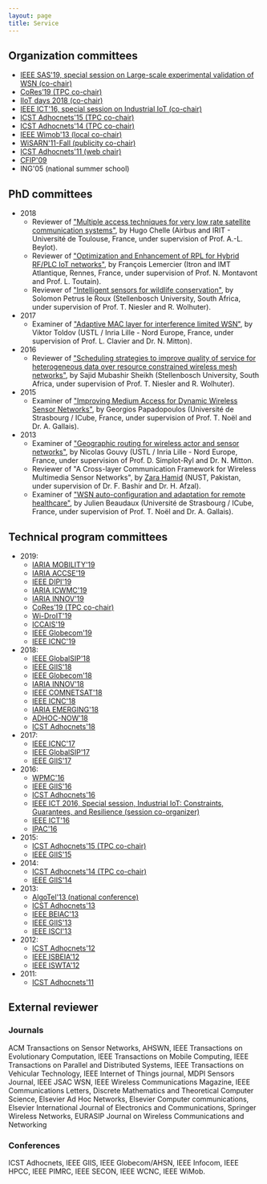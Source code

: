 ```yaml
---
layout: page
title: Service
---
```


## Organization committees

* [IEEE SAS'19, special session on Large-scale experimental validation of WSN (co-chair)](http://sensorapps.org/pages/special-sessions-0)
* [CoRes’19 (TPC co-chair)](https://www.irit.fr/cores2019/)
* [IIoT days 2018 (co-chair)](http://iiot-2018.cnrs.fr/)
* [IEEE ICT'16, special session on Industrial IoT (co-chair)](https://ict-2016.org/pdf/ICT-2016_SS10-Call_for_Papers.pdf)
* [ICST Adhocnets'15 (TPC co-chair)](http://adhocnets.org/2015/show/home)
* [ICST Adhocnets'14 (TPC co-chair)](http://adhocnets.org/2014/show/home)
* [IEEE Wimob'13 (local co-chair)](http://conferences.computer.org/wimob2013/)
* [WiSARN'11-Fall (publicity co-chair)](http://researchers.lille.inria.fr/~mitton/WiSARN-fall2011/)
* [ICST Adhocnets'11 (web chair)](http://adhocnets.org/2011/)
* [CFIP'09](http://cfip2009.u-strasbg.fr/)
* ING'05 (national summer school)

## PhD committees

* 2018
    * Reviewer of ["Multiple access techniques for very low rate satellite communication systems"](http://www.theses.fr/s147336), by Hugo Chelle (Airbus and IRIT - Université de Toulouse, France, under supervision of Prof. A.-L. Beylot).
    * Reviewer of ["Optimization and Enhancement of RPL for Hybrid RF/PLC IoT networks"](http://www.theses.fr/s201637), by François Lemercier (Itron and IMT Atlantique, Rennes, France, under supervision of Prof. N. Montavont and Prof. L. Toutain).
    * Reviewer of ["Intelligent sensors for wildlife conservation"](http://dsp.sun.ac.za/~trn/postgraduates.html), by Solomon Petrus le Roux (Stellenbosch University, South Africa, under supervision of Prof. T. Niesler and R. Wolhuter).
* 2017
    * Examiner of  ["Adaptive MAC layer for interference limited WSN"](https://www.theses.fr/201051729), by Viktor Toldov (USTL / Inria Lille - Nord Europe, France, under supervision of Prof. L. Clavier and Dr. N. Mitton).
* 2016
    * Reviewer of ["Scheduling strategies to improve quality of service for heterogeneous data over resource constrained wireless mesh networks"](http://scholar.sun.ac.za/handle/10019.1/101222?show=full), by Sajid Mubashir Sheikh (Stellenbosch University, South Africa, under supervision of Prof. T. Niesler and R. Wolhuter).
* 2015
    * Examiner of ["Improving Medium Access for Dynamic Wireless Sensor Networks"](http://www.theses.fr/2015STRAD034), by Georgios Papadopoulos (Université de Strasbourg / ICube, France, under supervision of Prof. T. Noël and Dr. A. Gallais).
* 2013
    * Examiner of ["Geographic routing for wireless actor and sensor networks"](https://www.theses.fr/2013LIL10185), by Nicolas Gouvy (USTL / Inria Lille - Nord Europe, France, under supervision of Prof. D. Simplot-Ryl and Dr. N. Mitton.
    * Reviewer of "A Cross-layer Communication Framework for Wireless Multimedia Sensor Networks", by [Zara Hamid](http://ww3.comsats.edu.pk/faculty/FacultyDetails.aspx?Uid=2092) (NUST, Pakistan, under supervision of Dr. F. Bashir and Dr. H. Afzal).
    * Examiner of ["WSN auto-configuration and adaptation for remote healthcare"](https://www.theses.fr/2013STRAD020), by Julien Beaudaux (Université de Strasbourg / ICube, France, under supervision of Prof. T. Noël and Dr. A. Gallais).
    
## Technical program committees
* 2019:
    * [IARIA MOBILITY'19](http://www.iaria.org/conferences2019/MOBILITY19.html) 
    * [IARIA ACCSE'19](http://www.iaria.org/conferences2019/ACCSE19.html)
    * [IEEE DIPI'19](http://cnd.iit.cnr.it/dipi2019/)
    * [IARIA ICWMC'19](http://www.iaria.org/conferences2019/ICWMC19.html)
    * [IARIA INNOV'19](http://www.iaria.org/conferences2019/INNOV19.html)
    * [CoRes’19 (TPC co-chair)](https://www.irit.fr/cores2019/)
    * [Wi-DroIT'19](https://widroit2019.loria.fr/)
    * [ICCAIS'19](http://www.iccais.tech/ctopicpf/)
    * [IEEE Globecom'19](http://globecom2019.ieee-globecom.org)
    * [IEEE ICNC'19](http://www.conf-icnc.org/2019/)
* 2018: 
    * [IEEE GlobalSIP'18](https://2018.ieeeglobalsip.org/)
    * [IEEE GIIS'18](http://www.giis-conf.org/)
    * [IEEE Globecom'18](http://globecom2018.ieee-globecom.org)
    * [IARIA INNOV'18](http://www.iaria.org/conferences2018/INNOV18.html)
    * [IEEE COMNETSAT'18](http://comnetsat.org/)
    * [IEEE ICNC'18](http://www.conf-icnc.org/2018/)
    * [IARIA EMERGING'18](http://www.iaria.org/conferences2018/EMERGING18.html)
    * [ADHOC-NOW'18](http://conferences.imt-atlantique.fr/adhocnow2018/)
    * [ICST Adhocnets'18](http://adhocnets.org/2018/show/home)
* 2017: 
    * [IEEE ICNC'17](http://www.conf-icnc.org/2017/)
    * [IEEE GlobalSIP'17](http://www.2017.ieeeglobalsip.org)
    * [IEEE GIIS'17](http://www.giis-conf.org/)
* 2016: 
    * [WPMC'16](http://www.wpmc2016.org/)
    * [IEEE GIIS'16](http://www.giis-conf.org/)
    * [ICST Adhocnets'16](http://adhocnets.org/2016/show/home)
    * [IEEE ICT 2016, Special session, Industrial IoT: Constraints, Guarantees, and Resilience (session co-organizer)](http://ict-2016.org/#SS10)
    * [IEEE ICT'16](http://ict-2016.org/)
    * [IPAC'16](http://ipac.icc-conference.org/index.html)
* 2015: 
    * [ICST Adhocnets'15 (TPC co-chair)](http://adhocnets.org/2015/show/home)
    * [IEEE GIIS'15](http://www.giis-conf.org/)
* 2014: 
    * [ICST Adhocnets'14 (TPC co-chair)](http://adhocnets.org/2014/show/home)
    * [IEEE GIIS'14](http://www.giis-conf.org/)
* 2013: 
    * [AlgoTel'13 (national conference)](http://algotel2013.sciencesconf.org/)
    * [ICST Adhocnets'13](http://adhocnets.org/2013/show/home)
    * [IEEE BEIAC'13](http://www.mypels.org/beiac2013/)
    * [IEEE GIIS'13](http://www-l2ti.univ-paris13.fr/~giis2013/index.html)
    * [IEEE ISCI'13](http://isci2013.mypels.org/)
* 2012: 
    * [ICST Adhocnets'12](http://adhocnets.org/2012/show/home)
    * [IEEE ISBEIA'12](http://www.uitmrmi.org/isbeia2012/)
    * [IEEE ISWTA'12](http://www.mypels.org/iswta2012/)
* 2011: 
    * [ICST Adhocnets'11](http://www.adhocnets.org/)
    
## External reviewer

### Journals

ACM Transactions on Sensor Networks, AHSWN, IEEE Transactions on Evolutionary Computation, IEEE Transactions on Mobile Computing, IEEE Transactions on Parallel and Distributed Systems, IEEE Transactions on Vehicular Technology, IEEE Internet of Things journal, MDPI Sensors Journal, IEEE JSAC WSN, IEEE Wireless Communications Magazine, IEEE Communications Letters, Discrete Mathematics and Theoretical Computer Science, Elsevier Ad Hoc Networks, Elsevier Computer communications, Elsevier International Journal of Electronics and Communications, Springer Wireless Networks, EURASIP Journal on Wireless Communications and Networking

### Conferences

ICST Adhocnets, IEEE GIIS, IEEE Globecom/AHSN, IEEE Infocom, IEEE HPCC, IEEE PIMRC, IEEE SECON, IEEE WCNC, IEEE WiMob.
